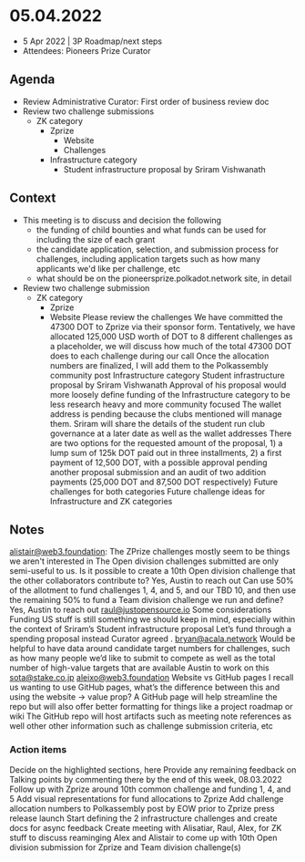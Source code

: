 # 05.04.2022
* 5 Apr 2022 | 3P Roadmap/next steps
* Attendees:  Pioneers Prize Curator 

## Agenda
* Review Administrative Curator: First order of business review doc
* Review two challenge submissions
  * ZK category
    * Zprize
      * Website
      * Challenges
    * Infrastructure category
      * Student infrastructure proposal by Sriram Vishwanath

## Context
* This meeting is to discuss and decision the following
  * the funding of child bounties and what funds can be used for including the size of each grant
  * the candidate application, selection, and submission process for challenges, including application targets such as how many applicants we'd like per challenge, etc
  * what should be on the pioneersprize.polkadot.network site, in detail
* Review two challenge submission
  * ZK category
    * Zprize
    * Website
Please review the challenges
We have committed the 47300 DOT to Zprize via their sponsor form. Tentatively, we have allocated 125,000 USD worth of DOT to 8 different challenges as a placeholder, we will discuss how much of the total 47300 DOT does to each challenge during our call
Once the allocation numbers are finalized, I will add them to the Polkassembly community post
Infrastructure category
Student infrastructure proposal by Sriram Vishwanath
Approval of his proposal would more loosely define funding of the Infrastructure category to be less research heavy and more community focused
The wallet address is pending because the clubs mentioned will manage them. Sriram will share the details of the student run club governance at a later date as well as the wallet addresses
There are two options for the requested amount of the proposal, 1) a lump sum of 125k DOT paid out in three installments, 2) a first payment of 12,500 DOT, with a possible approval pending another proposal submission and an audit of two addition payments (25,000 DOT and 87,500 DOT respectively)
Future challenges for both categories
Future challenge ideas for Infrastructure and ZK categories

## Notes
alistair@web3.foundation:
The ZPrize challenges mostly seem to be things we aren't interested in
The Open division challenges submitted are only semi-useful to us. Is it possible to create a 10th Open division challenge that the other collaborators contribute to?
Yes, Austin to reach out
Can use 50% of the allotment to fund challenges 1, 4, and 5, and our TBD 10, and then use the remaining 50% to fund a Team division challenge we run and define?
Yes, Austin to reach out
raul@justopensource.io
Some considerations
Funding US stuff is still something we should keep in mind, especially within the context of Sriram’s Student infrastructure proposal
Let’s fund through a spending proposal instead
Curator agreed
.
bryan@acala.network
Would be helpful to have data around candidate target numbers for challenges, such as how many people we’d like to submit to compete as well as the total number of high-value targets that are available
Austin to work on this
sota@stake.co.jp
aleixo@web3.foundation
Website vs GitHub pages
I recall us wanting to use GitHub pages, what’s the difference between this and using the website -> value prop?
A GitHub page will help streamline the repo but will also offer better formatting for things like a project roadmap or wiki
The GitHub repo will host artifacts such as meeting note references as well other other information such as challenge submission criteria, etc

### Action items
Decide on the highlighted sections, here
Provide any remaining feedback on Talking points by commenting there by the end of this week, 08.03.2022
Follow up with Zprize around 10th common challenge and funding 1, 4, and 5
Add visual representations for fund allocations to Zprize
Add challenge allocation numbers to Polkassembly post by EOW prior to Zprize press release launch
Start defining the 2 infrastructure challenges and create docs for async feedback
Create meeting with Alisatiar, Raul, Alex, for ZK stuff to discuss reaminging
Alex and Alistair to come up with 10th Open division submission for Zprize and Team division challenge(s)


